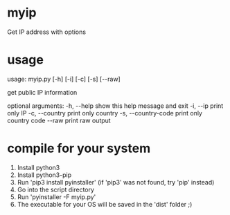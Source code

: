 # myip
Get IP address with options

# usage
usage: myip.py [-h] [-i] [-c] [-s] [--raw]

get public IP information

optional arguments:
  -h, --help          show this help message and exit
  -i, --ip            print only IP
  -c, --country       print only country
  -s, --country-code  print only country code
  --raw               print raw output

# compile for your system
1. Install python3
2. Install python3-pip
3. Run 'pip3 install pyinstaller' (if 'pip3' was not found, try 'pip' instead)
4. Go into the script directory
5. Run 'pyinstaller -F myip.py'
6. The executable for your OS will be saved in the 'dist' folder ;)
